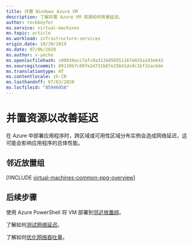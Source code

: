 ```yaml
---
title: 并置 Windows Azure VM
description: 了解并置 Azure VM 资源如何改善延迟。
author: rockboyfor
ms.service: virtual-machines
ms.topic: article
ms.workload: infrastructure-services
origin.date: 10/30/2019
ms.date: 07/06/2020
ms.author: v-yeche
ms.openlocfilehash: c00039acc7afc0a3134850551167e025a143e643
ms.sourcegitcommit: 89118b7c897e2d731b87e25641dc0c1bf32acbde
ms.translationtype: HT
ms.contentlocale: zh-CN
ms.lasthandoff: 07/03/2020
ms.locfileid: "85946058"
---
```

<!--Verified successfully-->
# <a name="co-locate-resource-for-improved-latency"></a>并置资源以改善延迟

在 Azure 中部署应用程序时，跨区域或可用性区域分布实例会造成网络延迟，这可能会影响应用程序的总体性能。 

## <a name="proximity-placement-groups"></a>邻近放置组 

[!INCLUDE [virtual-machines-common-ppg-overview](../../../includes/virtual-machines-common-ppg-overview.md)]

## <a name="next-steps"></a>后续步骤

使用 Azure PowerShell 将 VM 部署到[邻近放置组](proximity-placement-groups.md)。

了解如何[测试网络延迟](https://docs.azure.cn/virtual-network/virtual-network-test-latency?toc=%2fvirtual-machines%2fwindows%2ftoc.json)。

了解如何[优化网络吞吐量](/virtual-network/virtual-network-optimize-network-bandwidth?toc=%2fvirtual-machines%2fwindows%2ftoc.json)。  

<!--Not Available on [use proximity placement groups with SAP applications](/virtual-machines/workloads/sap/sap-proximity-placement-scenarios?toc=%2fvirtual-machines%2fwindows%2ftoc.json)-->

<!-- Update_Description: update meta properties, wording update, update link -->